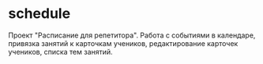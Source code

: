 # schedule
Проект "Расписание для репетитора".
Работа с событиями в календаре, привязка занятий к карточкам учеников, редактирование карточек учеников, списка тем занятий.
